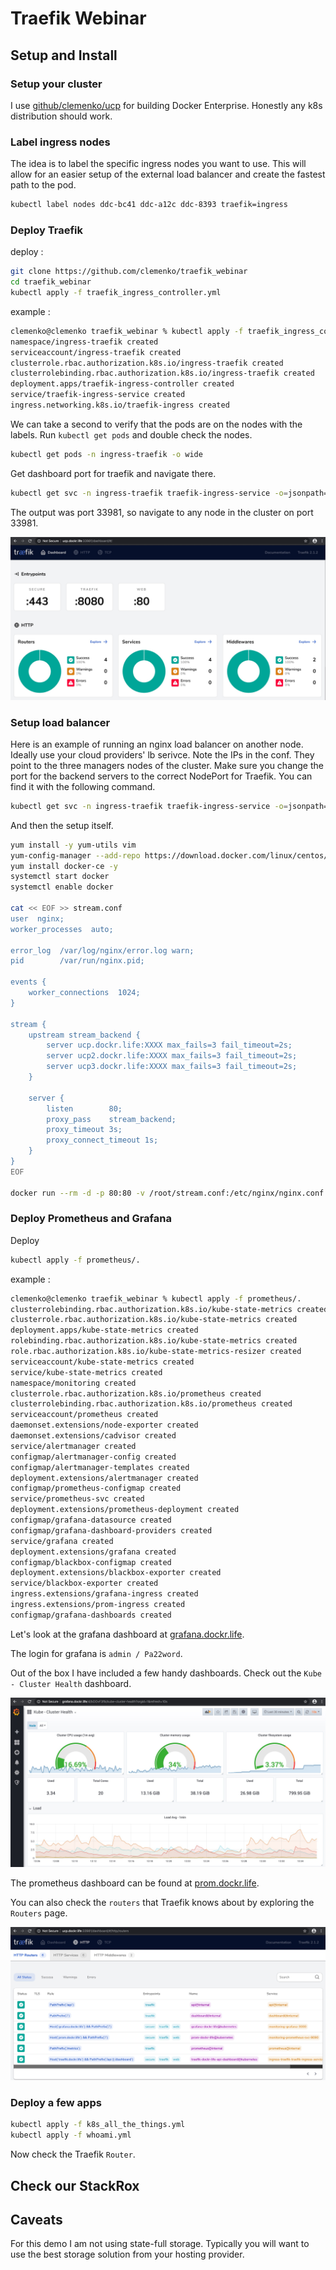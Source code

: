 # Traefik Webinar

## Setup and Install

### Setup your cluster

I use [github/clemenko/ucp](https://github.com/clemenko/ucp) for building Docker Enterprise. Honestly any k8s distribution should work.

### Label ingress nodes

The idea is to label the specific ingress nodes you want to use. This will allow for an easier setup of the external load balancer and create the fastest path to the pod.

```bash
kubectl label nodes ddc-bc41 ddc-a12c ddc-8393 traefik=ingress
```

### Deploy Traefik

deploy :

```bash
git clone https://github.com/clemenko/traefik_webinar
cd traefik_webinar
kubectl apply -f traefik_ingress_controller.yml
```

example :

```bash
clemenko@clemenko traefik_webinar % kubectl apply -f traefik_ingress_controller.yml
namespace/ingress-traefik created
serviceaccount/ingress-traefik created
clusterrole.rbac.authorization.k8s.io/ingress-traefik created
clusterrolebinding.rbac.authorization.k8s.io/ingress-traefik created
deployment.apps/traefik-ingress-controller created
service/traefik-ingress-service created
ingress.networking.k8s.io/traefik-ingress created
```

We can take a second to verify that the pods are on the nodes with the labels. Run `kubectl get pods` and double check the nodes.

```bash
kubectl get pods -n ingress-traefik -o wide
```

Get dashboard port for traefik and navigate there.

```bash
kubectl get svc -n ingress-traefik traefik-ingress-service -o=jsonpath='{.spec.ports[?(@.port==8080)].nodePort}'; echo ""
```

The output was port 33981, so navigate to any node in the cluster on port 33981.

![dashboard](imgs/dashboard.jpg)

### Setup load balancer

Here is an example of running an nginx load balancer on another node. Ideally use your cloud providers' lb serivce. Note the IPs in the conf. They point to the three managers nodes of the cluster. Make sure you change the port for the backend servers to the correct NodePort for Traefik. You can find it with the following command.

```bash
kubectl get svc -n ingress-traefik traefik-ingress-service -o=jsonpath='{.spec.ports[?(@.port==80)].nodePort}'; echo ""
```

And then the setup itself.

```bash
yum install -y yum-utils vim
yum-config-manager --add-repo https://download.docker.com/linux/centos/docker-ce.repo
yum install docker-ce -y
systemctl start docker
systemctl enable docker

cat << EOF >> stream.conf
user  nginx;
worker_processes  auto;

error_log  /var/log/nginx/error.log warn;
pid        /var/run/nginx.pid;

events {
    worker_connections  1024;
}

stream {
    upstream stream_backend {
        server ucp.dockr.life:XXXX max_fails=3 fail_timeout=2s;
        server ucp2.dockr.life:XXXX max_fails=3 fail_timeout=2s;
        server ucp3.dockr.life:XXXX max_fails=3 fail_timeout=2s;
    }

    server {
        listen        80;
        proxy_pass    stream_backend;
        proxy_timeout 3s;
        proxy_connect_timeout 1s;
    }
}
EOF

docker run --rm -d -p 80:80 -v /root/stream.conf:/etc/nginx/nginx.conf:ro nginx:alpine
```

### Deploy Prometheus and Grafana

Deploy

```bash
kubectl apply -f prometheus/.
```

example :

```bash
clemenko@clemenko traefik_webinar % kubectl apply -f prometheus/. 
clusterrolebinding.rbac.authorization.k8s.io/kube-state-metrics created
clusterrole.rbac.authorization.k8s.io/kube-state-metrics created
deployment.apps/kube-state-metrics created
rolebinding.rbac.authorization.k8s.io/kube-state-metrics created
role.rbac.authorization.k8s.io/kube-state-metrics-resizer created
serviceaccount/kube-state-metrics created
service/kube-state-metrics created
namespace/monitoring created
clusterrole.rbac.authorization.k8s.io/prometheus created
clusterrolebinding.rbac.authorization.k8s.io/prometheus created
serviceaccount/prometheus created
daemonset.extensions/node-exporter created
daemonset.extensions/cadvisor created
service/alertmanager created
configmap/alertmanager-config created
configmap/alertmanager-templates created
deployment.extensions/alertmanager created
configmap/prometheus-configmap created
service/prometheus-svc created
deployment.extensions/prometheus-deployment created
configmap/grafana-datasource created
configmap/grafana-dashboard-providers created
service/grafana created
deployment.extensions/grafana created
configmap/blackbox-configmap created
deployment.extensions/blackbox-exporter created
service/blackbox-exporter created
ingress.extensions/grafana-ingress created
ingress.extensions/prom-ingress created
configmap/grafana-dashboards created
```

Let's look at the grafana dashboard at [grafana.dockr.life](grafana.dockr.life).

The login for grafana is `admin / Pa22word`.

Out of the box I have included a few handy dashboards. Check out the `Kube - Cluster Health` dashboard.

![grafana](imgs/grafana.jpg)

The prometheus dashboard can be found at [prom.dockr.life](prom.dockr.life).

You can also check the `routers` that Traefik knows about by exploring the `Routers` page.

![routers](imgs/routers.jpg)

### Deploy a few apps

```bash
kubectl apply -f k8s_all_the_things.yml
kubectl apply -f whoami.yml
```

Now check the Traefik `Router`.

## Check our StackRox

## Caveats

For this demo I am not using state-full storage. Typically you will want to use the best storage solution from your hosting provider.

